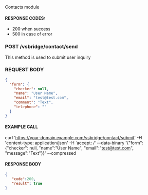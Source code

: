 Contacts module

#### RESPONSE CODES:
- 200 when success
- 500 in case of error


### POST /vsbridge/contact/send
This method is used to submit user inquiry

### REQUEST BODY
```json
{
  "form": {
    "checker": null,
    "name": "User Name",
    "email": "test@test.com",
    "comment": "Text",
    "telephone": ""
  }
}
```

#### EXAMPLE CALL
curl 'https://your-domain.example.com/vsbridge/contact/submit' -H 'content-type: application/json' -H 'accept: */*' --data-binary '{"form": {"checker": null, "name":"User Name", "email":"test@test.com", "message":"Text"}}' --compressed

#### RESPONSE BODY
```json
{  
   "code":200,
   "result": true
}
```
